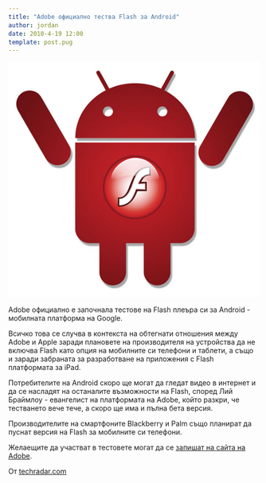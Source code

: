 ```yaml
---
title: "Adobe официално тества Flash за Android"
author: jordan
date: 2010-4-19 12:00
template: post.pug
---
```


![Android Flash](android_flash1.jpg)

Adobe официално е започнала тестове на Flash плеъра си за Android - мобилната платформа на Google.

Всичко това се случва в контекста на обтегнати отношения между Adobe и
Apple заради плановете на производителя на устройства да не включва
Flash като опция на мобилните си телефони и таблети, а също и заради
забраната за разработване на приложения с Flash платформата за iPad.

Потребителите на Android скоро ще могат да гледат видео в интернет и да
се насладят на останалите възможности на Flash, според Лий Браймлоу -
евангелист на платформата на Adobe, който разкри, че тестването вече
тече, а скоро ще има и пълна бета версия.

Производителите на смартфоните Blackberry и Palm също планират да пуснат
версия на Flash за мобилните си телефони.

Желаещите да участват в тестовете могат да се [запишат на сайта на
Adobe](http://www.adobe.com/cfusion/entitlement/index.cfm?e=labs_flashplayer10_android_signup).

От
[techradar.com](http://www.techradar.com/news/internet/adobe-announces-beta-of-flash-for-android-684303)
